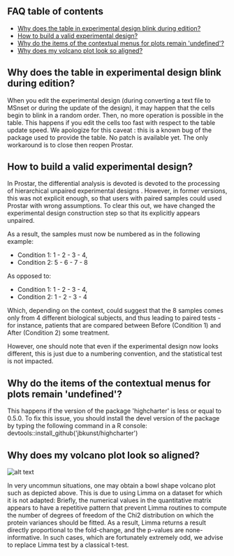 ## FAQ table of contents

* [Why does the table in experimental design blink during edition?](#why-does-the-table-in-experimental-design-blink-during-edition)
* [How to build a valid experimental design?](#how-to-build-a-valid-experimental-design)
* [Why do the items of the contextual menus for plots remain 'undefined'?](#why-do-the-items-of-the-contextual-menus-for-plots-remain-'undefined')
* [Why does my volcano plot look so aligned?](#why-does-my-volcano-plot-look-so-aligned)

## Why does the table in experimental design blink during edition?

When you edit the experimental design (during converting a text file to MSnset or during the update of the design), it may happen that the cells begin to blink in a random order. Then, no more operation is possible in the table. This happens if you edit the cells too fast with respect to the table update speed. We apologize for this caveat : this is a known bug of the package used to provide the table. No patch is available yet. The only workaround is to close then reopen Prostar.


## How to build a valid experimental design? 
In Prostar, the differential analysis is devoted is devoted to the processing of hierarchical unpaired experimental designs . However, in former versions, this was not explicit enough, so that users with paired samples could used Prostar with wrong assumptions. To clear this out, we have changed the experimental design construction step so that its explicitly appears unpaired.

As a result, the samples must now be numbered as in the following example:

* Condition 1: 1 - 2 - 3 - 4,
* Condition 2: 5 - 6 - 7 - 8

As opposed to:

* Condition 1: 1 - 2 - 3 - 4,
* Condition 2: 1 - 2 - 3 - 4

Which, depending on the context, could suggest that the 8 samples comes only from 4 different biological subjects, and thus leading to paired tests - for instance, patients that are compared between Before (Condition 1) and After (Condition 2) some treatment.

However, one should note that even if the experimental design now looks different, this is just due to a numbering convention, and the statistical test is not impacted.


## Why do the items of the contextual menus for plots remain 'undefined'?
This happens if the version of the package 'highcharter' is less or equal to 0.5.0. To fix this issue, you should install the devel version of the package by typing the following command in a R console: devtools::install_github('jbkunst/highcharter')


## Why does my volcano plot look so aligned?

![alt text](https://raw.githubusercontent.com/samWieczorek/Prostar/master/inst/ProstarApp/www/images/dfPriorIssue.png "Volcano plot resulting from a Limma issue")

In very uncommun situations, one may obtain a bowl shape volcano plot such as depicted above. This is due to using Limma on a dataset for which it is not adapted: Briefly, the numerical values in the quantitative matrix appears to have a repetitive pattern that prevent Limma routines to compute the number of degrees of freedom of the Chi2 distribution on which the protein variances should be fitted. As a result, Limma returns a result directly proportional to the fold-change, and the p-values are none-informative. In such cases, which are fortunately extremely odd, we advise to replace Limma test by a classical t-test.

